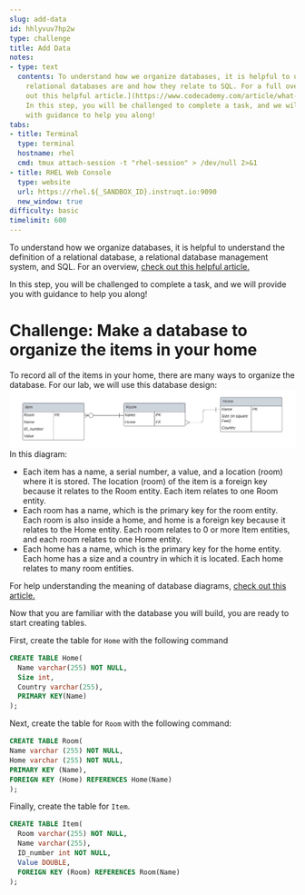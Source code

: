 ```yaml
---
slug: add-data
id: hhlyvuv7hp2w
type: challenge
title: Add Data
notes:
- type: text
  contents: To understand how we organize databases, it is helpful to understand what
    relational databases are and how they relate to SQL. For a full overview, [check
    out this helpful article.](https://www.codecademy.com/article/what-is-rdbms-sql)
    In this step, you will be challenged to complete a task, and we will provide you
    with guidance to help you along!
tabs:
- title: Terminal
  type: terminal
  hostname: rhel
  cmd: tmux attach-session -t "rhel-session" > /dev/null 2>&1
- title: RHEL Web Console
  type: website
  url: https://rhel.${_SANDBOX_ID}.instruqt.io:9090
  new_window: true
difficulty: basic
timelimit: 600
---
```

To understand how we organize databases, it is helpful to understand the definition of a relational database, a relational database management system, and SQL. For an overview, [check out this helpful article.](https://www.codecademy.com/article/what-is-rdbms-sql)

In this step, you will be challenged to complete a task, and we will provide you with guidance to help you along!

# Challenge: Make a database to organize the items in your home

To record all of the items in your home, there are many ways to organize the database. For our lab, we will use this database design:
![Home inventory database design](../assets/Home_Database_Diagram.jpeg)
In this diagram:

* Each item has a name, a serial number, a value, and a location (room) where it is stored. The location (room) of the item is a foreign key because it relates to the Room entity. Each item relates to one Room entity.
* Each room has a name, which is the primary key for the room entity. Each room is also inside a home, and home is a foreign key because it relates to the Home entity. Each room relates to 0 or more Item entities, and each room relates to one Home entity.
* Each home has a name, which is the primary key for the home entity. Each home has a size and a country in which it is located. Each home relates to many room entities.

For help understanding the meaning of database diagrams, [check out this article.](https://www.lucidchart.com/pages/ER-diagram-symbols-and-meaning)

Now that you are familiar with the database you will build, you are ready to start creating tables.

First, create the table for `Home` with the following command
```sql
CREATE TABLE Home(
  Name varchar(255) NOT NULL,
  Size int,
  Country varchar(255),
  PRIMARY KEY(Name)
);
```
Next, create the table for `Room` with the following command:
```sql
CREATE TABLE Room(
Name varchar (255) NOT NULL,
Home varchar (255) NOT NULL,
PRIMARY KEY (Name),
FOREIGN KEY (Home) REFERENCES Home(Name)
);
```

Finally, create the table for `Item`.
```sql
CREATE TABLE Item(
  Room varchar(255) NOT NULL,
  Name varchar(255),
  ID_number int NOT NULL,
  Value DOUBLE,
  FOREIGN KEY (Room) REFERENCES Room(Name)
);
```
